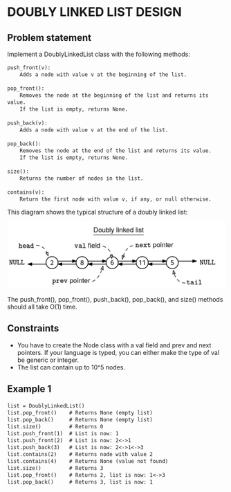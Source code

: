 # DOUBLY LINKED LIST DESIGN

## Problem statement

Implement a DoublyLinkedList class with the following methods:

```
push_front(v):
    Adds a node with value v at the beginning of the list.

pop_front():
    Removes the node at the beginning of the list and returns its value.
    If the list is empty, returns None.

push_back(v):
    Adds a node with value v at the end of the list.

pop_back():
    Removes the node at the end of the list and returns its value.
    If the list is empty, returns None.

size():
    Returns the number of nodes in the list.

contains(v):
    Return the first node with value v, if any, or null otherwise.
```

This diagram shows the typical structure of a doubly linked list:

![doubly-linked-list-design-1](doubly-linked-list-design-1.png)

The push_front(), pop_front(), push_back(), pop_back(), and size() methods should all take O(1) time.

## Constraints

- You have to create the Node class with a val field and prev and next pointers. If your language is typed, you can
  either make the type of val be generic or integer.
- The list can contain up to 10^5 nodes.

## Example 1

```
list = DoublyLinkedList()
list.pop_front()    # Returns None (empty list)
list.pop_back()     # Returns None (empty list)
list.size()         # Returns 0
list.push_front(1)  # List is now: 1
list.push_front(2)  # List is now: 2<->1
list.push_back(3)   # List is now: 2<->1<->3
list.contains(2)    # Returns node with value 2
list.contains(4)    # Returns None (value not found)
list.size()         # Returns 3
list.pop_front()    # Returns 2, list is now: 1<->3
list.pop_back()     # Returns 3, list is now: 1
```
